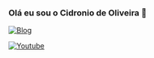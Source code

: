 ### Olá eu sou o Cidronio de Oliveira 👋

[![Blog](https://img.shields.io/badge/Blogger-FF5722?style=for-the-badge&logo=blogger&logoColor=white)]()

[![Youtube](https://img.shields.io/badge/YouTube-FF0000?style=for-the-badge&logo=youtube&logoColor=white)]()
